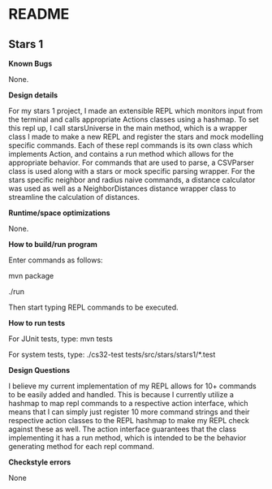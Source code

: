 # README

## Stars 1
**Known Bugs**

None.

**Design details**

For my stars 1 project, I made an extensible REPL which monitors input from the terminal and calls
appropriate Actions classes using a hashmap. To set this repl up, I call starsUniverse in the 
main method,
which is a wrapper class I made to make a new REPL and register the stars and mock modelling 
specific commands. Each of these repl commands is its own class which implements Action, and 
contains a run method which allows for the appropriate behavior. For commands that are used to 
parse, a CSVParser class is used along with a stars or mock specific parsing wrapper. For the stars
specific neighbor and radius naive commands, a distance calculator was used as well
as a NeighborDistances distance wrapper class to streamline the calculation of distances.

**Runtime/space optimizations**

None.

**How to build/run program**

Enter commands as follows:

mvn package

./run

Then start typing REPL commands to be executed.

**How to run tests**

For JUnit tests, type: mvn tests

For system tests, type: ./cs32-test tests/src/stars/stars1/*.test


**Design Questions**

I believe my current implementation 
of my REPL allows for 10+ commands to be easily added and handled. This is because I
currently utilize a hashmap to map repl commands to a respective action interface, 
which means that I can simply just register 10 more command strings and their
respective action classes to the REPL hashmap to make my REPL check against these as well. 
The action interface guarantees that the class implementing it has a run method, which is intended 
to be the behavior generating method for each repl command.

**Checkstyle errors**

None


